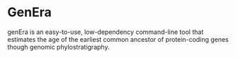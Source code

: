 # GenEra
genEra is an easy-to-use, low-dependency command-line tool that estimates the age of the earliest common ancestor of protein-coding genes though genomic phylostratigraphy.
